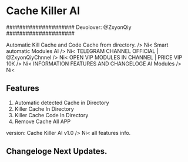 # Cache Killer AI

#####################
Devolover: @ZxyonQiy
#####################

 Automatic Kill Cache and Code Cache from directory. /> Ni<
 Smart automatic Modules AI /> Ni<
 TELEGRAM CHANNEL OFFICIAL | @ZxyonQiyChnnel  /> Ni<
  OPEN VIP MODULES IN CHANNEL | PRICE VIP 10K /> Ni<
 INFORMATION FEATURES AND CHANGELOGE AI Modules /> Ni<

## Features
1. Automatic detected Cache in Directory
2. Killer Cache In Directory
3. Killer Cache Code In Directory
4. Remove Cache All APP

version: Cache Killer AI v1.0 /> Ni<
all features info.

## Changeloge Next Updates.


